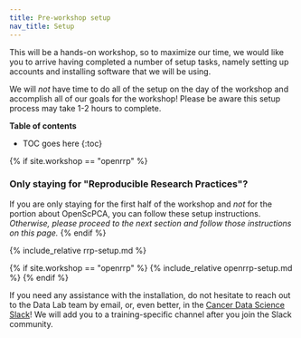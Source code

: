 ```yaml
---
title: Pre-workshop setup
nav_title: Setup
---
```


<!--
To update the setup instructions, please modify one of the files rrp-setup.md or openrrp-setup.md.
Do not modify this file!
-->

This will be a hands-on workshop, so to maximize our time, we would like you to arrive having completed a number of setup tasks, namely setting up accounts and installing software that we will be using.

We will _not_ have time to do all of the setup on the day of the workshop and accomplish all of our goals for the workshop!
Please be aware this setup process may take 1-2 hours to complete.


**Table of contents**

* TOC goes here
{:toc}

{% if site.workshop == "openrrp" %}
### Only staying for "Reproducible Research Practices"?

If you are only staying for the first half of the workshop and _not_ for the portion about OpenScPCA, you can follow these setup instructions.
_Otherwise, please proceed to the next section and follow those instructions on this page._
{% endif %}

{% include_relative rrp-setup.md %}

{% if site.workshop == "openrrp" %}
    {% include_relative openrrp-setup.md %}
{% endif %}


If you need any assistance with the installation, do not hesitate to reach out to the Data Lab team by email, or, even better, in the [Cancer Data Science Slack](http://ccdatalab.org/slack)!
We will add you to a training-specific channel after you join the Slack community.

